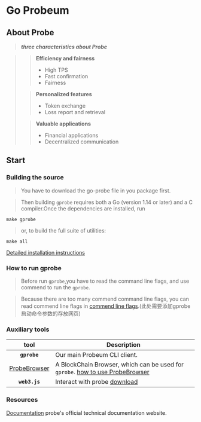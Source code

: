 # Go Probeum
## About Probe

>***three characteristics about Probe***

>>**Efficiency and fairness**
>>+ High TPS
>>+ Fast confirmation
>>+ Fairness
>
>> **Personalized features**
>>+ Token exchange
>>+ Loss report and retrieval
>
>> **Valuable applications**
>>+ Financial applications
>>+ Decentralized communication

## Start

### Building the source

>You have to download the go-probe file in you package first.

>Then building `gprobe` requires both a Go (version 1.14 or later) and a C compiler.Once the dependencies are installed, run

```shell
make gprobe
```

>or, to build the full suite of utilities:

```shell
make all
```

[Detailed installation instructions]()

### How to run gprobe

>Before run `gprobe`,you have to read the command line flags, and use commend to run the `gprobe`.

>Because there are too many commend command line flags, you can read commend line flags in [commend line flags]().(此处需要添加gprobe启动命令参数的存放网页) 


### Auxiliary tools

|   tool    | Description                                                                                                                                                                                                                                                                                                                                                                                                                                                                                                                                          |
| :-----------: | ---------------------------------------------------------------------------------------------------------------------------------------------------------------------------------------------------------------------------------------------------------------------------------------------------------------------------------------------------------------------------------------------------------------------------------------------------------------------------------------------------------------------------------------------------- |
|  **`gprobe`**   | Our main Probeum CLI client.    |
|   [ProbeBrowser](http://172.16.0.103/home)    | A BlockChain Browser, which can be used  for `gprobe`. [how to use ProbeBrowser]() |
|  **`web3.js`**   |  Interact with probe  [download]()   |

### Resources
[Documentation](doc.probechain.com.)  probe's official technical documentation website.